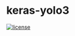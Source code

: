 # keras-yolo3

[![license](https://img.shields.io/github/license/mashape/apistatus.svg)](LICENSE)


